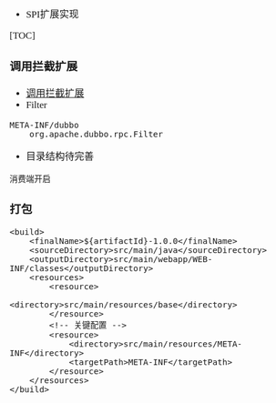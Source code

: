 <span  style="font-family: Simsun,serif; font-size: 17px; ">

- SPI扩展实现

[TOC]

### 调用拦截扩展

- [调用拦截扩展](https://dubbo.apache.org/zh/docsv2.7/dev/impls/filter/)
- Filter
~~~
META-INF/dubbo
    org.apache.dubbo.rpc.Filter
~~~
- 目录结构待完善
~~~
消费端开启
~~~

### 打包

~~~
<build>
    <finalName>${artifactId}-1.0.0</finalName>
    <sourceDirectory>src/main/java</sourceDirectory>
    <outputDirectory>src/main/webapp/WEB-INF/classes</outputDirectory>
    <resources>
        <resource>
            <directory>src/main/resources/base</directory>
        </resource>
        <!-- 关键配置 -->
        <resource>
            <directory>src/main/resources/META-INF</directory>
            <targetPath>META-INF</targetPath>
        </resource>
    </resources>
</build>
~~~

</span>